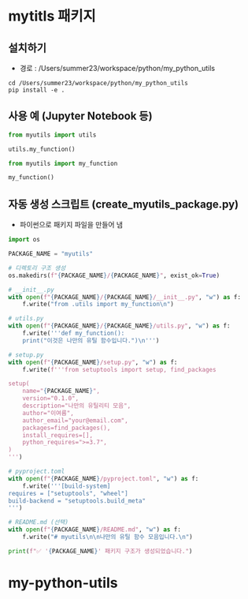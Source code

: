 # mytitls 패키지 

## 설치하기 

 - 경로 : /Users/summer23/workspace/python/my_python_utils

```shell
cd /Users/summer23/workspace/python/my_python_utils
pip install -e .
```

## 사용 예 (Jupyter Notebook 등)

```python 
from myutils import utils

utils.my_function()
```

```python 
from myutils import my_function

my_function()
```



## 자동 생성 스크립트 (create_myutils_package.py)
 - 파이썬으로 패키지 파일을 만들어 냄 

```python
import os

PACKAGE_NAME = "myutils"

# 디렉토리 구조 생성
os.makedirs(f"{PACKAGE_NAME}/{PACKAGE_NAME}", exist_ok=True)

# __init__.py
with open(f"{PACKAGE_NAME}/{PACKAGE_NAME}/__init__.py", "w") as f:
    f.write("from .utils import my_function\n")

# utils.py
with open(f"{PACKAGE_NAME}/{PACKAGE_NAME}/utils.py", "w") as f:
    f.write('''def my_function():
    print("이것은 나만의 유틸 함수입니다.")\n''')

# setup.py
with open(f"{PACKAGE_NAME}/setup.py", "w") as f:
    f.write(f'''from setuptools import setup, find_packages

setup(
    name="{PACKAGE_NAME}",
    version="0.1.0",
    description="나만의 유틸리티 모음",
    author="이여름",
    author_email="your@email.com",
    packages=find_packages(),
    install_requires=[],
    python_requires=">=3.7",
)
''')

# pyproject.toml
with open(f"{PACKAGE_NAME}/pyproject.toml", "w") as f:
    f.write('''[build-system]
requires = ["setuptools", "wheel"]
build-backend = "setuptools.build_meta"
''')

# README.md (선택)
with open(f"{PACKAGE_NAME}/README.md", "w") as f:
    f.write("# myutils\n\n나만의 유틸 함수 모음입니다.\n")

print(f"✅ '{PACKAGE_NAME}' 패키지 구조가 생성되었습니다.")


```
# my-python-utils
